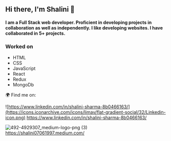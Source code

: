 ## Hi there, I'm Shalini 👋

#### I am a Full Stack web developer. Proficient in developing projects in collaboration as well as independently. I like developing websites. I have collaborated in 5+ projects.

### Worked on

* HTML
* CSS
* JavaScript
* React
* Redux
* MongoDb

:earth_africa: Find me on:

![https://www.linkedin.com/in/shalini-sharma-8b0466163/](https://icons.iconarchive.com/icons/limav/flat-gradient-social/32/Linkedin-icon.png) https://www.linkedin.com/in/shalini-sharma-8b0466163/ 

![492-4929307_medium-logo-png (3)](https://user-images.githubusercontent.com/61345989/125029386-29c70080-e0a7-11eb-84c7-2772811991d7.jpg) https://shalini07061997.medium.com/







